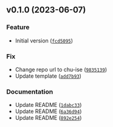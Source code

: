 <!--next-version-placeholder-->

## v0.1.0 (2023-06-07)

### Feature

* Initial version ([`fcd5095`](https://github.com/chu-ise/mlops-project-2023/commit/fcd509503ef83e8d730998af641323eb81fee337))

### Fix

* Change repo url to chu-ise ([`9835139`](https://github.com/chu-ise/mlops-project-2023/commit/9835139172ff71fb1abddb30457634c199d027f9))
* Update template ([`add7b93`](https://github.com/chu-ise/mlops-project-2023/commit/add7b930c3468ffd2ae185ba6eed7b3d5cbcf8d2))

### Documentation

* Update README ([`1dabc33`](https://github.com/chu-ise/mlops-project-2023/commit/1dabc33e168afc53db2c8fe29de3cbb5f315ef16))
* Update README ([`6a36d94`](https://github.com/chu-ise/mlops-project-2023/commit/6a36d947d7e963dcd6458ba41c302ae6748d5489))
* Update README ([`892e254`](https://github.com/chu-ise/mlops-project-2023/commit/892e2541f7c40de02bf6a57016fcbfacfef86232))

